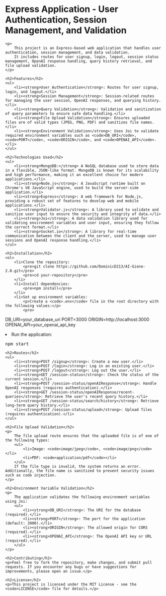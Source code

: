 <!DOCTYPE html>
<html lang="en">
<head>
    <meta charset="UTF-8">
    <meta name="viewport" content="width=device-width, initial-scale=1.0">
    <title>Express Application - User Authentication, Session Management, and Validation</title>
</head>
<body>
    <h1>Express Application - User Authentication, Session Management, and Validation</h1>
    
    <p>
        This project is an Express-based web application that handles user authentication, session management, and data validation.
        It includes routes for user signup, login, logout, session status management, OpenAI response handling, query history retrieval, and file upload validation.
    </p>

    <h2>Features</h2>
    <ul>
        <li><strong>User Authentication</strong>: Routes for user signup, login, and logout.</li>
        <li><strong>Session Management</strong>: Session-related routes for managing the user session, OpenAI responses, and querying history.</li>
        <li><strong>Query Validation</strong>: Validation and sanitization of query parameters to ensure safe data handling.</li>
        <li><strong>File Upload Validation</strong>: Ensures uploaded files are of valid types (JPEG, PNG, PDF) and sanitizes file names.</li>
        <li><strong>Environment Validation</strong>: Uses Joi to validate required environment variables such as <code>DB_URI</code>, <code>PORT</code>, <code>ORIGIN</code>, and <code>OPENAI_API</code>.</li>
    </ul>

    <h2>Technologies Used</h2>
    <ul>
        <li><strong>MongoDB:</strong> A NoSQL database used to store data in a flexible, JSON-like format. MongoDB is known for its scalability and high performance, making it an excellent choice for modern applications.</li>
        <li><strong>Node.js</strong>: A JavaScript runtime built on Chrome's V8 JavaScript engine, used to build the server-side application.</li>
        <li><strong>Express</strong>: A web framework for Node.js, providing a robust set of features to develop web and mobile applications.</li>
        <li><strong>Validator.js</strong>: A library used to validate and sanitize user input to ensure the security and integrity of data.</li>
        <li><strong>Joi</strong>: A data validation library used for validating environment variables and user input, ensuring they follow the correct format.</li>
        <li><strong>Socket.io</strong>: A library for real-time communication between the client and the server, used to manage user sessions and OpenAI response handling.</li>
    </ul>

    <h2>Installation</h2>
    <ol>
        <li>Clone the repository:
            <pre>git clone https://github.com/DominicD213/AI-Giene-2.0.git</pre>
            <pre>cd your-repository</pre>
        </li>
        <li>Install dependencies:
            <pre>npm install</pre>
        </li>
        <li>Set up environment variables:
            <p>Create a <code>.env</code> file in the root directory with the following values:</p>
            <pre>
DB_URI=your_database_uri
PORT=3000
ORIGIN=http://localhost:3000
OPENAI_API=your_openai_api_key
            </pre>
        </li>
        <li>Run the application:
            <pre>npm start</pre>
        </li>
    </ol>

    <h2>Routes</h2>
    <ul>
        <li><strong>POST /signup</strong>: Create a new user.</li>
        <li><strong>POST /login</strong>: Log in an existing user.</li>
        <li><strong>POST /logout</strong>: Log out the user.</li>
        <li><strong>GET /session-status</strong>: Check the status of the current session.</li>
        <li><strong>POST /session-status/openAIResponse</strong>: Handle OpenAI responses (requires authentication).</li>
        <li><strong>GET /session-status/openAIResponse/recent-queries</strong>: Retrieve the user's recent query history.</li>
        <li><strong>GET /session-status/search/history</strong>: Retrieve long-term query history.</li>
        <li><strong>POST /session-status/upload</strong>: Upload files (requires authentication).</li>
    </ul>

    <h2>File Upload Validation</h2>
    <p>
        The file upload route ensures that the uploaded file is of one of the following types:
        <ul>
            <li>Image: <code>image/jpeg</code>, <code>image/png</code></li>
            <li>PDF: <code>application/pdf</code></li>
        </ul>
        If the file type is invalid, the system returns an error. Additionally, the file name is sanitized to prevent security issues such as code injection.
    </p>

    <h2>Environment Variable Validation</h2>
    <p>
        The application validates the following environment variables using Joi:
        <ul>
            <li><strong>DB_URI</strong>: The URI for the database (required).</li>
            <li><strong>PORT</strong>: The port for the application (default: 3000).</li>
            <li><strong>ORIGIN</strong>: The allowed origin for CORS (required).</li>
            <li><strong>OPENAI_API</strong>: The OpenAI API key or URL (required).</li>
        </ul>
    </p>

    <h2>Contributing</h2>
    <p>Feel free to fork the repository, make changes, and submit pull requests. If you encounter any bugs or have suggestions for improvements, please open an issue.</p>

    <h2>License</h2>
    <p>This project is licensed under the MIT License - see the <code>LICENSE</code> file for details.</p>
</body>
</html>
